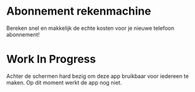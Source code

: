 # Abonnement rekenmachine

Bereken snel en makkelijk de echte kosten voor je nieuwe telefoon abonnement!

# Work In Progress

Achter de schermen hard bezig om deze app bruikbaar voor iedereen te maken. Op dit moment werkt de app nog niet.




